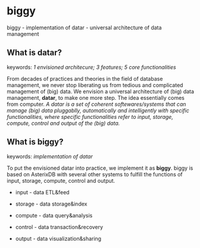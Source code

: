 # biggy
biggy - implementation of datar - universal architecture of data management

## What is datar?
keywords: *1 envisioned architecure; 3 features; 5 core functionalities*

From decades of practices and theories in the field of database management, we never stop liberating us from tedious and complicated management of (big) data. We envision a universal architecture of (big) data management, **datar**, to make one more step. The idea essentially comes from computer. *A datar is a set of coherent softewares/systems that can manage (big) data pluggablly, automatically and intelligently with specific functionalities, where specific functionalities refer to input, storage, compute, control and output of the (big) data.* 

## What is biggy?
keywords: *implementation of datar*

To put the envisioned datar into practice, we implement it as **biggy**. biggy is based on AsterixDB with several other systems to fulfill the functions of input, storage, compute, control and output.

* input - data ETL&feed

* storage - data storage&index

* compute - data query&analysis

* control - data transaction&recovery

* output - data visualization&sharing

